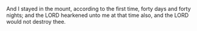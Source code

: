 And I stayed in the mount, according to the first time, forty days and forty nights; and the LORD hearkened unto me at that time also, and the LORD would not destroy thee.
